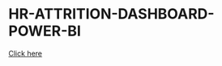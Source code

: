 # HR-ATTRITION-DASHBOARD-POWER-BI


[Click here](https://app.powerbi.com/view?r=eyJrIjoiYmI5YWM5N2MtNmIyYS00MWI3LWJlNjQtZDBhYWU4MDY2MDM4IiwidCI6ImEzMjQxMzJmLWMxMmEtNGM5Ni05MDhkLTZmMzUzNDBmMzkwMSJ9)

